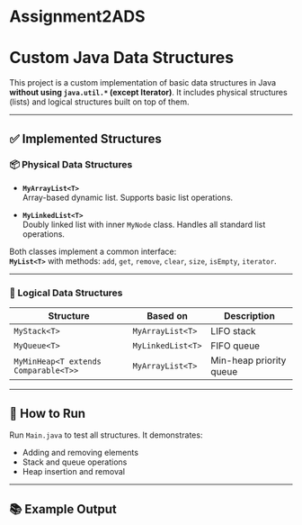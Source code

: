 # Assignment2ADS

# Custom Java Data Structures

This project is a custom implementation of basic data structures in Java **without using `java.util.*` (except Iterator)**. It includes physical structures (lists) and logical structures built on top of them.

---

## ✅ Implemented Structures

### 📦 Physical Data Structures

- **`MyArrayList<T>`**  
  Array-based dynamic list. Supports basic list operations.

- **`MyLinkedList<T>`**  
  Doubly linked list with inner `MyNode` class. Handles all standard list operations.

Both classes implement a common interface:  
**`MyList<T>`** with methods: `add`, `get`, `remove`, `clear`, `size`, `isEmpty`, `iterator`.

---

### 🧠 Logical Data Structures

| Structure     | Based on         | Description                         |
|---------------|------------------|-------------------------------------|
| `MyStack<T>`  | `MyArrayList<T>` | LIFO stack                          |
| `MyQueue<T>`  | `MyLinkedList<T>`| FIFO queue                          |
| `MyMinHeap<T extends Comparable<T>>` | `MyArrayList<T>` | Min-heap priority queue     |

---

## 🧪 How to Run

Run `Main.java` to test all structures. It demonstrates:

- Adding and removing elements
- Stack and queue operations
- Heap insertion and removal

---

## 📚 Example Output

